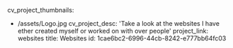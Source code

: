 cv_project_thumbnails:
  - /assets/Logo.jpg
cv_project_desc: 'Take a look at the websites I have ether created myself or worked on with over people'
project_link: websites
title: Websites
id: 1cae6bc2-6996-44cb-8242-e777bb64fc03
